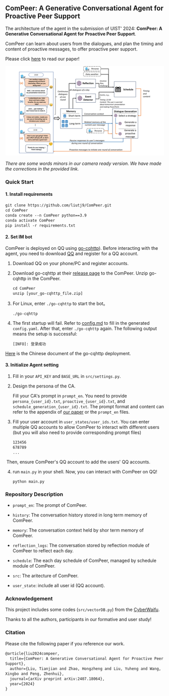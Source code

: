 ## ComPeer: A Generative Conversational Agent for Proactive Peer Support

The architecture of the agent in the submission of UIST' 2024: **ComPeer: A Generative Conversational Agent for Proactive Peer Support**.

ComPeer can learn about users from the dialogues, and plan the timing and content of proactive messages, to offer proactive peer support.

Please click [here](https://arxiv.org/pdf/2407.18064) to read our paper!

![workflow_ComPeer](workflow_ComPeer.png)

*There are some words minors in our camera ready version. We have made the corrections in the provided link.*

### Quick Start

#### 1. Install requirements

```shell
git clone https://github.com/liutj9/ComPeer.git
cd ComPeer
conda create --n ComPeer python==3.9
conda activate ComPeer
pip install -r requirements.txt
```

#### 2. Set IM bot

ComPeer is deployed on QQ using [go-cqhttp](https://github.com/Mrs4s/go-cqhttp)). Before interacting with the agent, you need to download [QQ](https://im.qq.com/pcqq/index.shtml) and register for a QQ account.

1. Download QQ on your phone/PC and register accounts.

2. Download go-cqhttp at their [release page](https://github.com/Mrs4s/go-cqhttp/releases) to the ComPeer. Unzip go-cqhttp in the ComPeer.

   ```shell
   cd ComPeer
   unzip [your_go-cqhttp_file.zip]
   ```

3. For Linux, enter `./go-cqhttp` to start the bot。

   ```shell
   ./go-cqhttp
   ```

4. The first startup will fail. Refer to [config.md](https://github.com/Mrs4s/go-cqhttp/blob/master/docs/config.md) to fill in the generated `config.yaml`. After that, enter `./go-cqhttp` again. The following output means the setup is successful:

   ```shell
   [INFO]: 登录成功
   ```

[Here](https://docs.go-cqhttp.org/guide/quick_start.html#基础教程) is the Chinese document of the go-cqhttp deployment.

#### 3. Initialize Agent setting

1. Fill in your `API_KEY` and `BASE_URL` in `src/settings.py`. 

2. Design the persona of the CA. 

   Fill your CA's prompt in `prompt_en`. You need to provide `persona_{user_id}.txt`, `proactive_{user_id}.txt`, and `schedule_generation_{user_id}.txt`. The prompt format and content can refer to the appendix of [our paper](https://arxiv.org/pdf/2407.18064) or the `prompt_en` files.

3. Fill your user account in `user_states/user_ids.txt`. You can enter multiple QQ accounts to allow ComPeer to interact with different users (but you will also need to provide corresponding prompt files) 

   ```
   123456
   678789
   ...
   ```

​       Then, ensure ComPeer's QQ account to add the users' QQ accounts.

4. run `main.py` in your shell. Now, you can interact with ComPeer on QQ!

   ```shell
   python main.py
   ```

### Repository Description

- `prompt_en`: The prompt of ComPeer.

- `history`: The conversation history stored in long term memory of ComPeer.
- `memory`: The conversation context held by shor term memory of ComPeer.
- `reflection_logs`: The conversation stored by reflection module of ComPeer to reflect each day.
- `schedule`: The each day schedule of ComPeer, managed by schedule module of ComPeer.
- `src`: The aritecture of ComPeer.
- `user_state`: include all user id (QQ account).

### Acknowledgement

This project includes some codes (`src/vectorDB.py`) from the [CyberWaifu](https://github.com/Syan-Lin/CyberWaifu).

Thanks to all the authors, participants in our formative and user study!

### Citation

Please cite the following paper if you reference our work.

```
@article{liu2024compeer,
  title={ComPeer: A Generative Conversational Agent for Proactive Peer Support},
  author={Liu, Tianjian and Zhao, Hongzheng and Liu, Yuheng and Wang, Xingbo and Peng, Zhenhui},
  journal={arXiv preprint arXiv:2407.18064},
  year={2024}
}
```

